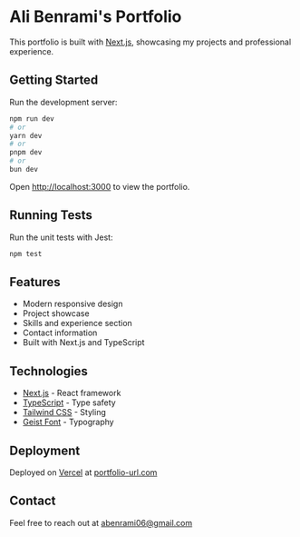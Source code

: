# Ali Benrami's Portfolio

This portfolio is built with [Next.js](https://nextjs.org), showcasing my projects and professional experience.

## Getting Started

Run the development server:

```bash
npm run dev
# or
yarn dev
# or
pnpm dev
# or
bun dev
```

Open [http://localhost:3000](http://localhost:3000) to view the portfolio.

## Running Tests

Run the unit tests with Jest:

```bash
npm test
```

## Features

- Modern responsive design
- Project showcase
- Skills and experience section
- Contact information
- Built with Next.js and TypeScript

## Technologies

- [Next.js](https://nextjs.org) - React framework
- [TypeScript](https://www.typescriptlang.org/) - Type safety
- [Tailwind CSS](https://tailwindcss.com) - Styling
- [Geist Font](https://vercel.com/font) - Typography

## Deployment

Deployed on [Vercel](https://vercel.com) at [portfolio-url.com](https://portfolio-url.com)

## Contact

Feel free to reach out at [abenrami06@gmail.com](mailto:abenrami06@gmail.com)
